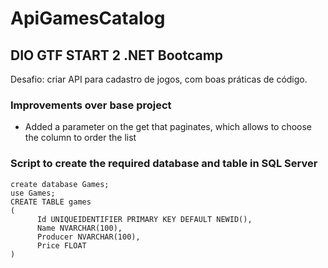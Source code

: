 # ApiGamesCatalog
## DIO GTF START 2 .NET Bootcamp
Desafio: criar API para cadastro de jogos, com boas práticas de código.
### Improvements over base project
- Added a parameter on the get that paginates, which allows to choose the column to order the list


### Script to create the required database and table in SQL Server

```
create database Games; 
use Games;
CREATE TABLE games
(
	  Id UNIQUEIDENTIFIER PRIMARY KEY DEFAULT NEWID(),
	  Name NVARCHAR(100),
	  Producer NVARCHAR(100),
	  Price FLOAT
)

```
